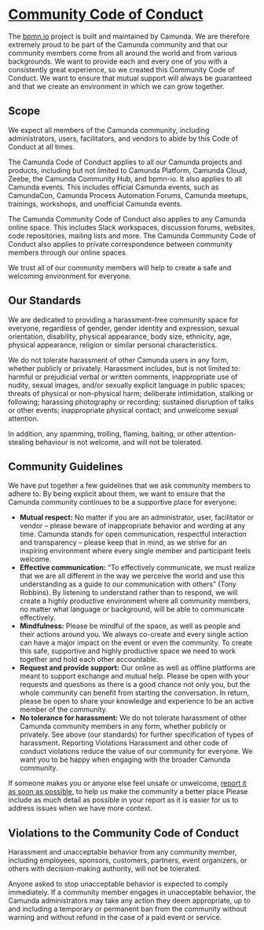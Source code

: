 # [Community Code of Conduct](https://camunda.com/events/code-conduct/)

The [bpmn.io](https://bpmn.io/) project is built and maintained by Camunda. We are therefore extremely proud to be part of the Camunda community and that our community members come from all around the world and from various backgrounds. We want to provide each and every one of you with a consistently great experience, so we created this Community Code of Conduct. We want to ensure that mutual support will always be guaranteed and that we create an environment in which we can grow together.

## Scope

We expect all members of the Camunda community, including administrators, users, facilitators, and vendors to abide by this Code of Conduct at all times.

The Camunda Code of Conduct applies to all our Camunda projects and products, including but not limited to Camunda Platform, Camunda Cloud, Zeebe, the Camunda Community Hub, and bpmn-io. It also applies to all Camunda events. This includes official Camunda events, such as CamundaCon, Camunda Process Automation Forums, Camunda meetups, trainings, workshops, and unofficial Camunda events.

The Camunda Community Code of Conduct also applies to any Camunda online space. This includes Slack workspaces, discussion forums, websites, code repositories, mailing lists and more. The Camunda Community Code of Conduct also applies to private correspondence between community members through our online spaces.

We trust all of our community members will help to create a safe and welcoming environment for everyone.

## Our Standards

We are dedicated to providing a harassment-free community space for everyone, regardless of gender, gender identity and expression, sexual orientation, disability, physical appearance, body size, ethnicity, age, physical appearance, religion or similar personal characteristics.  

We do not tolerate harassment of other Camunda users in any form, whether publicly or privately. Harassment includes, but is not limited to: harmful or prejudicial verbal or written comments, inappropriate use of nudity, sexual images, and/or sexually explicit language in public spaces; threats of physical or non-physical harm; deliberate intimidation, stalking or following; harassing photography or recording; sustained disruption of talks or other events; inappropriate physical contact; and unwelcome sexual attention.

In addition, any spamming, trolling, flaming, baiting, or other attention-stealing behaviour is not welcome, and will not be tolerated.

## Community Guidelines

We have put together a few guidelines that we ask community members to adhere to. By being explicit about them, we want to ensure that the Camunda community continues to be a supportive place for everyone:

* **Mutual respect:** No matter if you are an administrator, user, facilitator or vendor – please beware of inappropriate behavior and wording at any time. Camunda stands for open communication, respectful interaction and transparency – please keep that in mind, as we strive for an inspiring environment where every single member and participant feels welcome.
* **Effective communication:** “To effectively communicate, we must realize that we are all different in the way we perceive the world and use this understanding as a guide to our communication with others” (Tony Robbins). By listening to understand rather than to respond, we will create a highly productive environment where all community members, no matter what language or background, will be able to communicate effectively.
* **Mindfulness:** Please be mindful of the space, as well as people and their actions around you. We always co-create and every single action can have a major impact on the event or even the community. To create this safe, supportive and highly productive space we need to work together and hold each other accountable.
* **Request and provide support:** Our online as well as offline platforms are meant to support exchange and mutual help. Please be open with your requests and questions as there is a good chance not only you, but the whole community can benefit from starting the conversation. In return, please be open to share your knowledge and experience to be an active member of the community.
* **No tolerance for harassment:**  We do not tolerate harassment of other Camunda community members in any form, whether publicly or privately. See above (our standards) for further specification of types of harassment.
Reporting Violations
Harassment and other code of conduct violations reduce the value of our community for everyone. We want you to be happy when engaging with the broader Camunda community.

If someone makes you or anyone else feel unsafe or unwelcome, [report it as soon as possible](https://camunda.com/events/code-conduct/reporting-violations/), to help us make the community a better place Please include as much detail as possible in your report as it is easier for us to address issues when we have more context.


## Violations to the Community Code of Conduct

Harassment and unacceptable behavior from any community member, including employees, sponsors, customers, partners, event organizers, or others with decision-making authority, will not be tolerated.

Anyone asked to stop unacceptable behavior is expected to comply immediately. If a community member engages in unacceptable behavior, the Camunda administrators may take any action they deem appropriate, up to and including a temporary or permanent ban from the community without warning and without refund in the case of a paid event or service.
